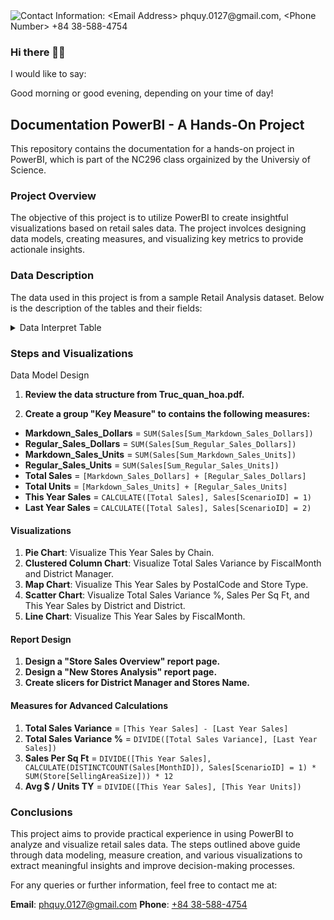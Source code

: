 
<picture>
 <source media="(prefers-color-scheme: dark)" srcset="githubBanner/DarkModeBanner.png">
 <source media="(prefers-color-scheme: light)" srcset="githubBanner/LightModeBanner.png">
 <img alt="Contact Information: <Email Address> phquy.0127@gmail.com, <Phone Number> +84 38-588-4754 " src="githubBanner/DefaultModeBanner.png">
</picture>

### Hi there 👋🏻
I would like to say:

Good morning or good evening, depending on your time of day!

## Documentation PowerBI - A Hands-On Project
This repository contains the documentation for a hands-on project in PowerBI, which is part of the NC296 class orgainized by the Universiy of Science.

### Project Overview
The objective of this project is to utilize PowerBI to create insightful visualizations based on retail sales data. The project involces designing data models, creating measures, and visualizing key metrics to provide actionale insights.

### Data Description
The data used in this project is from a sample Retail Analysis dataset. Below is the description of the tables and their fields:
<details>
<summary> Data Interpret Table </summary>

|  Table  | Frield Name  |Description                         |
|--------:|--------------|------------------------------------|
|Districts| DistrictID   | Mã đại lý                          |
|         | District     | Quận                               |
|         | DM           | Người quản lý của Đại lý           |
|Item     | ItemID       | Mã sản phẩm                        |
|         | Segment      | Bộ Phận                            |
|         | Category     | Nhóm                               |
|Story    |LocationID    | Mã cửa hàng                        |
|         | Territory    | Lãnh thổ                           |
|         | OpenDate     | Ngày khai trương                   |
|         | SellingAreaSize | Diện tích của cửa hàng          |
|         | Chain        | Loại cửa hàng kinh doanh           |
|         | Store Type   | Loại cửa hàng mới (2014) / cũ (trước 2014) |
|Sales    | Sum_Regular_Sales_Dollars     | Doanh thu Regular       |
|         | Sum_Markdown_Sales_Dollars    | Doanh thu Markdown      |
|         | Sum_Regular_Sales_Units       | Số lượng Regular        |
|         | Sum_Markdown_Sales_Units      | Số lượng Markdown       |
|         | ScenarioID                    | =1 là năm hiện hành, =2 là năm trước |
|Time     | Period       | Tháng (bằng số)      |
|         | FiscalMonth  | Tháng (bằng chữ)     |

</details>

### Steps and Visualizations
Data Model Design
1. **Review the data structure from Truc_quan_hoa.pdf.**

2. **Create a group "Key Measure" to contains the following measures:**
- **Markdown_Sales_Dollars** = `SUM(Sales[Sum_Markdown_Sales_Dollars])`
- **Regular_Sales_Dollars** = `SUM(Sales[Sum_Regular_Sales_Dollars])`
- **Markdown_Sales_Units** = `SUM(Sales[Sum_Markdown_Sales_Units])`
- **Regular_Sales_Units** = `SUM(Sales[Sum_Regular_Sales_Units])`
- **Total Sales** = `[Markdown_Sales_Dollars] + [Regular_Sales_Dollars]`
- **Total Units** = `[Markdown_Sales_Units] + [Regular_Sales_Units]`
- **This Year Sales** = `CALCULATE([Total Sales], Sales[ScenarioID] = 1)`
- **Last Year Sales** = `CALCULATE([Total Sales], Sales[ScenarioID] = 2)`

#### Visualizations

1. **Pie Chart**: Visualize This Year Sales by Chain.
2. **Clustered Column Chart**: Visualize Total Sales Variance by FiscalMonth and District Manager.
3. **Map Chart**: Visualize This Year Sales by PostalCode and Store Type.
4. **Scatter Chart**: Visualize Total Sales Variance %, Sales Per Sq Ft, and This Year Sales by District and District.
5. **Line Chart**: Visualize This Year Sales by FiscalMonth.

#### Report Design

1. **Design a "Store Sales Overview" report page.**
2. **Design a "New Stores Analysis" report page.**
3. **Create slicers for District Manager and Stores Name.**

#### Measures for Advanced Calculations

1. **Total Sales Variance** = `[This Year Sales] - [Last Year Sales]`
2. **Total Sales Variance %** = `DIVIDE([Total Sales Variance], [Last Year Sales])`
3. **Sales Per Sq Ft** = `DIVIDE([This Year Sales], CALCULATE(DISTINCTCOUNT(Sales[MonthID]), Sales[ScenarioID] = 1) * SUM(Store[SellingAreaSize])) * 12`
4. **Avg $ / Units TY** = `DIVIDE([This Year Sales], [This Year Units])`

### Conclusions
This project aims to provide practical experience in using PowerBI to analyze and visualize retail sales data. The steps outlined above guide through data modeling, measure creation, and various visualizations to extract meaningful insights and improve decision-making processes.

For any queries or further information, feel free to contact me at:

**Email**: [phquy.0127@gmail.com](mailto:pqhuy.0127@gmail.com)
**Phone**: [+84 38-588-4754](tel:+84385884754)